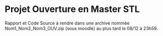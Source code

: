 # Projet Ouverture en Master STL 

Rapport et Code Source à rendre dans une archive nommée Nom1_Nom2_Nom3_OUV.zip (sous moodle) au plus tard le 08/12 à 23h59.
